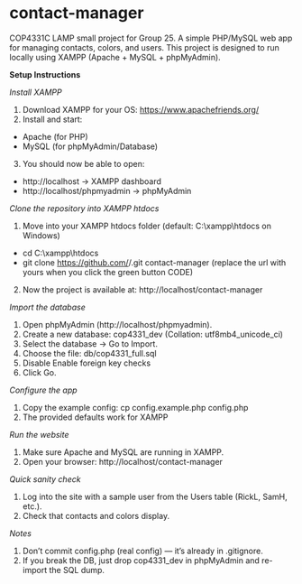 # contact-manager
COP4331C LAMP small project for Group 25. A simple PHP/MySQL web app for managing contacts, colors, and users.
This project is designed to run locally using XAMPP (Apache + MySQL + phpMyAdmin).

**Setup Instructions**

_Install XAMPP_
1) Download XAMPP for your OS: https://www.apachefriends.org/
2) Install and start:
  - Apache (for PHP)
  - MySQL (for phpMyAdmin/Database)
3) You should now be able to open:
  - http://localhost → XAMPP dashboard
  - http://localhost/phpmyadmin → phpMyAdmin

_Clone the repository into XAMPP htdocs_
1) Move into your XAMPP htdocs folder (default: C:\xampp\htdocs on Windows)
  - cd C:\xampp\htdocs
  - git clone https://github.com/<your-username>/<your-repo>.git contact-manager (replace the url with yours when you click the green button CODE)
2) Now the project is available at: http://localhost/contact-manager

_Import the database_
1) Open phpMyAdmin (http://localhost/phpmyadmin).
2) Create a new database: cop4331_dev (Collation: utf8mb4_unicode_ci)
3) Select the database → Go to Import.
4) Choose the file: db/cop4331_full.sql
5) Disable Enable foreign key checks
6) Click Go.

_Configure the app_
1) Copy the example config: cp config.example.php config.php
2) The provided defaults work for XAMPP

_Run the website_
1) Make sure Apache and MySQL are running in XAMPP.
2) Open your browser: http://localhost/contact-manager

_Quick sanity check_
1) Log into the site with a sample user from the Users table (RickL, SamH, etc.).
2) Check that contacts and colors display.

_Notes_
1) Don’t commit config.php (real config) — it’s already in .gitignore.
2) If you break the DB, just drop cop4331_dev in phpMyAdmin and re-import the SQL dump.


